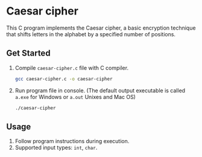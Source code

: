 # Caesar cipher

This C program implements the Caesar cipher, a basic encryption technique that shifts letters in the alphabet by a specified number of positions.

## Get Started

1. Compile `caesar-cipher.c` file with C compiler.
   ```sh
   gcc caesar-cipher.c -o caesar-cipher
   ```
2. Run program file in console. (The default output executable is called `a.exe` for Windows or `a.out` Unixes and Mac OS)
   ```sh
   ./caesar-cipher
   ```

## Usage

1. Follow program instructions during execution.
2. Supported input types: `int`, `char`.
